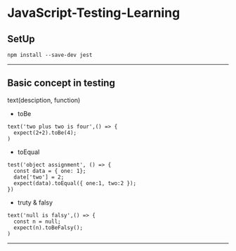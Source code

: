 # JavaScript-Testing-Learning

## SetUp

```
npm install --save-dev jest
```
---

## Basic concept in testing

text(desciption, function)

- toBe

```
text('two plus two is four',() => {
  expect(2+2).toBe(4);
)
```

- toEqual

```
test('object assignment', () => {
  const data = { one: 1};
  date['two'] = 2;
  expect(data).toEqual({ one:1, two:2 });
})
```

- truty & falsy
  
```
text('null is falsy',() => {
  const n = null;
  expect(n).toBeFalsy();
)
```


---
